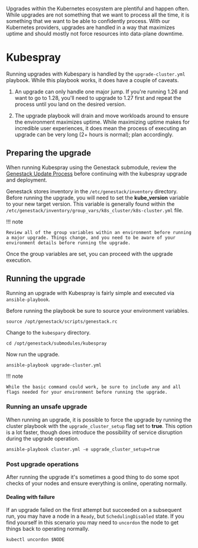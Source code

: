 Upgrades within the Kubernetes ecosystem are plentiful and happen often. While upgrades are not something that we want to process all the time, it is something that we want to be able to confidently process. With our Kubernetes providers, upgrades are handled in a way that maximizes uptime and should mostly not force resources into data-plane downtime.

# Kubespray

Running upgrades with Kubespary is handled by the `upgrade-cluster.yml` playbook. While this playbook works, it does have a couple of caveats.

1. An upgrade can only handle one major jump.  If you're running 1.26 and want to go to 1.28, you'll need to upgrade to 1.27 first and repeat the process until you land on the desired version.

2. The upgrade playbook will drain and move workloads around to ensure the environment maximizes uptime. While maximizing uptime makes for incredible user experiences, it does mean the process of executing an upgrade can be very long (2+ hours is normal); plan accordingly.

## Preparing the upgrade

When running Kubespray using the Genestack submodule, review the [Genestack Update Process](https://github.com/rackerlabs/genestack/wiki/Running-a-Genestack-upgrade) before continuing with the kubespray upgrade and deployment.

Genestack stores inventory in the `/etc/genestack/inventory` directory. Before running the upgrade, you will need to set the **kube_version** variable to your new target version. This variable is generally found within the `/etc/genestack/inventory/group_vars/k8s_cluster/k8s-cluster.yml` file.

!!! note

    Review all of the group variables within an environment before running a major upgrade. Things change, and you need to be aware of your environment details before running the upgrade.

Once the group variables are set, you can proceed with the upgrade execution.

## Running the upgrade

Running an upgrade with Kubespray is fairly simple and executed via `ansible-playbook`.

Before running the playbook be sure to source your environment variables.

``` shell
source /opt/genestack/scripts/genestack.rc
```

Change to the `kubespary` directory.

``` shell
cd /opt/genestack/submodules/kubespray
```

Now run the upgrade.

``` shell
ansible-playbook upgrade-cluster.yml
```

!!! note

    While the basic command could work, be sure to include any and all flags needed for your environment before running the upgrade.

### Running an unsafe upgrade

When running an upgrade, it is possible to force the upgrade by running the cluster playbook with the `upgrade_cluster_setup` flag set to **true**. This option is a lot faster, though does introduce the possibility of service disruption during the upgrade operation.

``` shell
ansible-playbook cluster.yml -e upgrade_cluster_setup=true
```

### Post upgrade operations

After running the upgrade it's sometimes a good thing to do some spot checks of your nodes and ensure everything is online, operating normally.

#### Dealing with failure

If an upgrade failed on the first attempt but succeeded on a subsequent run, you may have a node in a `Ready`, but `SchedulingDisabled` state. If you find yourself in this scenario you may need to `uncordon` the node to get things back to operating normally.

``` shell
kubectl uncordon $NODE
```
